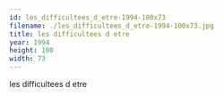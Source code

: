 ```yaml
---
id: les_difficultees_d_etre-1994-100x73
filename: ./les_difficultees_d_etre-1994-100x73.jpg
title: les difficultees d etre
year: 1994
height: 100
width: 73
---
```


les difficultees d etre